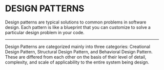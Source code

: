 # DESIGN PATTERNS

Design patterns are typical solutions to common problems in software design. Each pattern is like a blueprint that you can customize to solve a particular design problem in your code.

***
Design Patterns are categorized mainly into three categories: Creational Design Pattern, Structural Design Pattern, and Behavioral Design Pattern. These are differed from each other on the basis of their level of detail, complexity, and scale of applicability to the entire system being design.